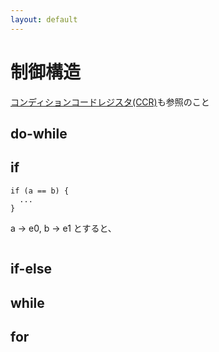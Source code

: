 ```yaml
---
layout: default
---
```


# 制御構造
[コンディションコードレジスタ(CCR)](../essence/ccr.html)も参照のこと

## do-while

## if
```
if (a == b) {
  ...
}
```
a -> e0, b -> e1 とすると、

```

```

## if-else

## while

## for